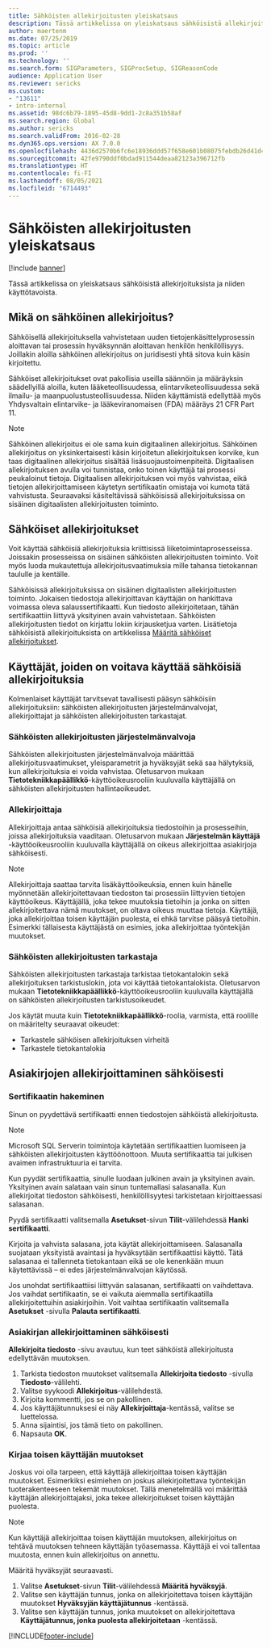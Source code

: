 ```yaml
---
title: Sähköisten allekirjoitusten yleiskatsaus
description: Tässä artikkelissa on yleiskatsaus sähköisistä allekirjoituksista ja niiden käyttötavoista.
author: maertenm
ms.date: 07/25/2019
ms.topic: article
ms.prod: ''
ms.technology: ''
ms.search.form: SIGParameters, SIGProcSetup, SIGReasonCode
audience: Application User
ms.reviewer: sericks
ms.custom:
- "13611"
- intro-internal
ms.assetid: 98dc6b79-1895-45d8-9dd1-2c8a351b58af
ms.search.region: Global
ms.author: sericks
ms.search.validFrom: 2016-02-28
ms.dyn365.ops.version: AX 7.0.0
ms.openlocfilehash: 4436d2570b6fc6e18936ddd57f658e601b08075febdb26d41d4bf80088ac99f7
ms.sourcegitcommit: 42fe9790ddf0bdad911544deaa82123a396712fb
ms.translationtype: HT
ms.contentlocale: fi-FI
ms.lasthandoff: 08/05/2021
ms.locfileid: "6714493"
---
```

# <a name="electronic-signatures-overview"></a>Sähköisten allekirjoitusten yleiskatsaus

[!include [banner](../includes/banner.md)]

Tässä artikkelissa on yleiskatsaus sähköisistä allekirjoituksista ja niiden käyttötavoista.

## <a name="what-is-an-electronic-signature"></a>Mikä on sähköinen allekirjoitus?

Sähköisellä allekirjoituksella vahvistetaan uuden tietojenkäsittelyprosessin aloittavan tai prosessin hyväksynnän aloittavan henkilön henkilöllisyys. Joillakin aloilla sähköinen allekirjoitus on juridisesti yhtä sitova kuin käsin kirjoitettu.

Sähköiset allekirjoitukset ovat pakollisia useilla säännöin ja määräyksin säädellyillä aloilla, kuten lääketeollisuudessa, elintarviketeollisuudessa sekä ilmailu- ja maanpuolustusteollisuudessa. Niiden käyttämistä edellyttää myös Yhdysvaltain elintarvike- ja lääkeviranomaisen (FDA) määräys 21 CFR Part 11.

> [!NOTE]
> Sähköinen allekirjoitus ei ole sama kuin digitaalinen allekirjoitus. Sähköinen allekirjoitus on yksinkertaisesti käsin kirjoitetun allekirjoituksen korvike, kun taas digitaalinen allekirjoitus sisältää lisäsuojaustoimenpiteitä. Digitaalisen allekirjoituksen avulla voi tunnistaa, onko toinen käyttäjä tai prosessi peukaloinut tietoja. Digitaalisen allekirjoituksen voi myös vahvistaa, eikä tietojen allekirjoittamiseen käytetyn sertifikaatin omistaja voi kumota tätä vahvistusta. Seuraavaksi käsiteltävissä sähköisissä allekirjoituksissa on sisäinen digitaalisten allekirjoitusten toiminto.

## <a name="electronic-signatures"></a>Sähköiset allekirjoitukset

Voit käyttää sähköisiä allekirjoituksia kriittisissä liiketoimintaprosesseissa. Joissakin prosesseissa on sisäinen sähköisten allekirjoitusten toiminto. Voit myös luoda mukautettuja allekirjoitusvaatimuksia mille tahansa tietokannan taululle ja kentälle.

Sähköisissä allekirjoituksissa on sisäinen digitaalisten allekirjoitusten toiminto. Jokaisen tiedostoja allekirjoittavan käyttäjän on hankittava voimassa oleva salaussertifikaatti. Kun tiedosto allekirjoitetaan, tähän sertifikaattiin liittyvä yksityinen avain vahvistetaan. Sähköisten allekirjoitusten tiedot on kirjattu lokiin kirjausketjua varten. Lisätietoja sähköisistä allekirjoituksista on artikkelissa [Määritä sähköiset allekirjoitukset](tasks/set-up-electronic-signatures.md).

## <a name="users-who-require-access-to-electronic-signatures"></a>Käyttäjät, joiden on voitava käyttää sähköisiä allekirjoituksia

Kolmenlaiset käyttäjät tarvitsevat tavallisesti pääsyn sähköisiin allekirjoituksiin: sähköisten allekirjoitusten järjestelmänvalvojat, allekirjoittajat ja sähköisten allekirjoitusten tarkastajat.

### <a name="electronic-signature-administrator"></a>Sähköisten allekirjoitusten järjestelmänvalvoja

Sähköisten allekirjoitusten järjestelmänvalvoja määrittää allekirjoitusvaatimukset, yleisparametrit ja hyväksyjät sekä saa hälytyksiä, kun allekirjoituksia ei voida vahvistaa. Oletusarvon mukaan **Tietotekniikkapäällikkö**-käyttöoikeusrooliin kuuluvalla käyttäjällä on sähköisten allekirjoitusten hallintaoikeudet.

### <a name="signer"></a>Allekirjoittaja

Allekirjoittaja antaa sähköisiä allekirjoituksia tiedostoihin ja prosesseihin, joissa allekirjoituksia vaaditaan. Oletusarvon mukaan **Järjestelmän käyttäjä** -käyttöoikeusrooliin kuuluvalla käyttäjällä on oikeus allekirjoittaa asiakirjoja sähköisesti.

> [!NOTE]
> Allekirjoittaja saattaa tarvita lisäkäyttöoikeuksia, ennen kuin hänelle myönnetään allekirjoitettavaan tiedoston tai prosessiin liittyvien tietojen käyttöoikeus. Käyttäjällä, joka tekee muutoksia tietoihin ja jonka on sitten allekirjoitettava nämä muutokset, on oltava oikeus muuttaa tietoja. Käyttäjä, joka allekirjoittaa toisen käyttäjän puolesta, ei ehkä tarvitse pääsyä tietoihin. Esimerkki tällaisesta käyttäjästä on esimies, joka allekirjoittaa työntekijän muutokset.

### <a name="electronic-signature-auditor"></a>Sähköisten allekirjoitusten tarkastaja

Sähköisten allekirjoitusten tarkastaja tarkistaa tietokantalokin sekä allekirjoituksen tarkistuslokin, jota voi käyttää tietokantalokista. Oletusarvon mukaan **Tietotekniikkapäällikkö**-käyttöoikeusrooliin kuuluvalla käyttäjällä on sähköisten allekirjoitusten tarkistusoikeudet.

Jos käytät muuta kuin **Tietotekniikkapäällikkö**-roolia, varmista, että roolille on määritelty seuraavat oikeudet:

- Tarkastele sähköisen allekirjoituksen virheitä
- Tarkastele tietokantalokia

## <a name="signing-documents-electronically"></a>Asiakirjojen allekirjoittaminen sähköisesti

### <a name="get-a-certificate"></a>Sertifikaatin hakeminen

Sinun on pyydettävä sertifikaatti ennen tiedostojen sähköistä allekirjoitusta.

> [!NOTE]
> Microsoft SQL Serverin toimintoja käytetään sertifikaattien luomiseen ja sähköisten allekirjoitusten käyttöönottoon. Muuta sertifikaattia tai julkisen avaimen infrastruktuuria ei tarvita.

Kun pyydät sertifikaattia, sinulle luodaan julkinen avain ja yksityinen avain. Yksityinen avain salataan vain sinun tuntemallasi salasanalla. Kun allekirjoitat tiedoston sähköisesti, henkilöllisyytesi tarkistetaan kirjoittaessasi salasanan.

Pyydä sertifikaatti valitsemalla **Asetukset**-sivun **Tilit**-välilehdessä **Hanki sertifikaatti**.

Kirjoita ja vahvista salasana, jota käytät allekirjoittamiseen. Salasanalla suojataan yksityistä avaintasi ja hyväksytään sertifikaattisi käyttö. Tätä salasanaa ei tallenneta tietokantaan eikä se ole kenenkään muun käytettävissä – ei edes järjestelmänvalvojan käytössä.

Jos unohdat sertifikaattiisi liittyvän salasanan, sertifikaatti on vaihdettava. Jos vaihdat sertifikaatin, se ei vaikuta aiemmalla sertifikaatilla allekirjoitettuihin asiakirjoihin. Voit vaihtaa sertifikaatin valitsemalla **Asetukset** -sivulla **Palauta sertifikaatti**.

### <a name="sign-a-document-electronically"></a>Asiakirjan allekirjoittaminen sähköisesti

**Allekirjoita tiedosto** -sivu avautuu, kun teet sähköistä allekirjoitusta edellyttävän muutoksen.

1. Tarkista tiedoston muutokset valitsemalla **Allekirjoita tiedosto** -sivulla **Tiedosto**-välilehti.
2. Valitse syykoodi **Allekirjoitus**-välilehdestä.
3. Kirjoita kommentti, jos se on pakollinen.
4. Jos käyttäjätunnuksesi ei näy **Allekirjoittaja**-kentässä, valitse se luettelossa.
5. Anna sijaintisi, jos tämä tieto on pakollinen.
6. Napsauta **OK**.

### <a name="sign-for-another-users-changes"></a>Kirjaa toisen käyttäjän muutokset

Joskus voi olla tarpeen, että käyttäjä allekirjoittaa toisen käyttäjän muutokset. Esimerkiksi esimiehen on joskus allekirjoitettava työntekijän tuoterakenteeseen tekemät muutokset. Tällä menetelmällä voi määrittää käyttäjän allekirjoittajaksi, joka tekee allekirjoitukset toisen käyttäjän puolesta.

> [!NOTE]
> Kun käyttäjä allekirjoittaa toisen käyttäjän muutoksen, allekirjoitus on tehtävä muutoksen tehneen käyttäjän työasemassa. Käyttäjä ei voi tallentaa muutosta, ennen kuin allekirjoitus on annettu.

Määritä hyväksyjät seuraavasti.

1. Valitse **Asetukset**-sivun **Tilit**-välilehdessä **Määritä hyväksyjä**.
2. Valitse sen käyttäjän tunnus, jonka on allekirjoitettava toisen käyttäjän muutokset **Hyväksyjän käyttäjätunnus** -kentässä.
3. Valitse sen käyttäjän tunnus, jonka muutokset on allekirjoitettava **Käyttäjätunnus, jonka puolesta allekirjoitetaan** -kentässä.


[!INCLUDE[footer-include](../../../includes/footer-banner.md)]